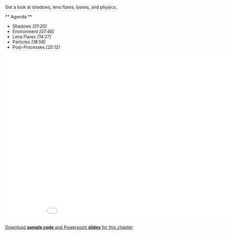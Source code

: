 Get a look at shadows, lens flares, bones, and physics.

** Agenda **

* Shadows *[01:20]* 
* Environment *[07:46]* 
* Lens Flares *[14:27]*
* Particles *[18:58]*
* Post-Processes *[25:12]*

<iframe src="//channel9.msdn.com/Series/Introduction-to-WebGL-3D-with-HTML5-and-Babylonjs/08/player" width="960" height="540" allowFullScreen frameBorder="0"></iframe>

[Download **sample code** and Powerpoint **slides** for this chapter](https://github.com/deltakosh/MVA3DHTML5GameDev/tree/master/Chapter%208)